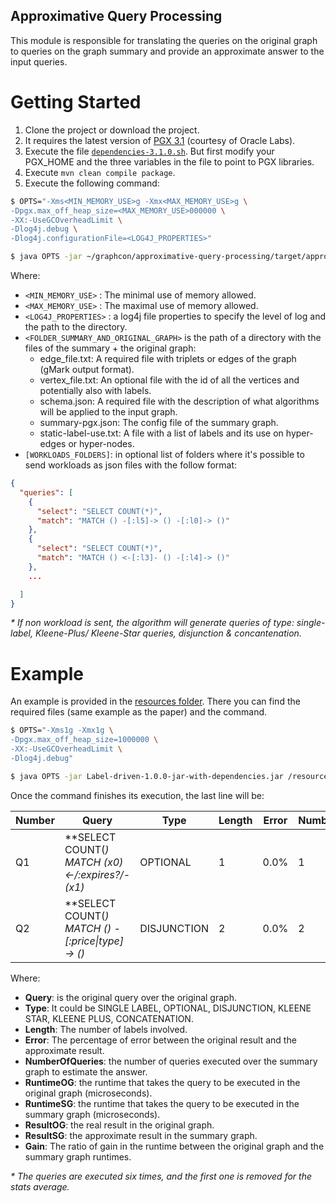 ## Approximative Query Processing

This module is responsible for translating the queries on the original graph to queries on the graph summary and provide an approximate answer to the input queries.

# Getting Started

1. Clone the project or download the project.
2. It requires the latest version of [PGX 3.1](https://www.oracle.com/technetwork/oracle-labs/parallel-graph-analytix/downloads/index.html) (courtesy of Oracle Labs).
3. Execute the file [`dependencies-3.1.0.sh`](label-driven-summarization/scripts/dependencies-3.1.0.sh). But first modify your PGX_HOME and the three variables in the file to point to PGX libraries.
4. Execute `mvn clean compile package`.
5. Execute the following command:

```bash
$ OPTS="-Xms<MIN_MEMORY_USE>g -Xmx<MAX_MEMORY_USE>g \
-Dpgx.max_off_heap_size=<MAX_MEMORY_USE>000000 \
-XX:-UseGCOverheadLimit \
-Dlog4j.debug \
-Dlog4j.configurationFile=<LOG4J_PROPERTIES>"

$ java OPTS -jar ~/graphcon/approximative-query-processing/target/approximative-query-processing-1.0-SNAPSHOT.jar <FOLDER_SUMMARY_AND_ORIGINAL_GRAPH> [WORKLOADS_FOLDERS]
```
Where:
* `<MIN_MEMORY_USE>` : The minimal use of memory allowed.
* `<MAX_MEMORY_USE>` : The maximal use of memory allowed.
* `<LOG4J_PROPERTIES>` : a log4j file properties to specify the level of log and the path to the directory.
* `<FOLDER_SUMMARY_AND_ORIGINAL_GRAPH>` is the path of a directory with the files of the summary + the original graph:
    - edge_file.txt: A required file with triplets or edges of the graph (gMark output format).
    - vertex_file.txt: An optional file with the id of all the vertices and potentially also with labels.
    - schema.json: A required file with the description of what algorithms will be applied to the input graph.
    - summary-pgx.json: The config file of the summary graph.
    - static-label-use.txt: A file with a list of labels and its use on hyper-edges or hyper-nodes.
* `[WORKLOADS_FOLDERS]`: in optional list of folders where it's possible to send workloads as json files with the follow format:

```json
{
  "queries": [
    {
      "select": "SELECT COUNT(*)",
      "match": "MATCH () -[:l5]-> () -[:l0]-> ()"
    },
    {
      "select": "SELECT COUNT(*)",
      "match": "MATCH () <-[:l3]- () -[:l4]-> ()"
    },
    ...

  ]
}
```

_* If non workload is sent, the algorithm will generate queries of type: single-label, Kleene-Plus/ Kleene-Star queries, disjunction & concantenation._

# Example
An example is provided in the [resources folder](https://github.com/grasp-algorithm/label-driven-summarization/tree/master/src/main/resources/summaries/running-example).
There you can find the required files (same example as the paper) and the command.

```bash
$ OPTS="-Xms1g -Xmx1g \
-Dpgx.max_off_heap_size=1000000 \
-XX:-UseGCOverheadLimit \
-Dlog4j.debug"

$ java OPTS -jar Label-driven-1.0.0-jar-with-dependencies.jar /resources/summaries/running-example/
```

Once the command finishes its execution, the last line will be:

|Number| Query                                                | Type        | Length  | Error | NumberOfQueries | RuntimeOG | RuntimeSG  |ResultOG    | ResultSG  | Gain      | NoPresentOnCrossEdges  |
| ---- | ---------------------------------------------------- | ------------| ------- |------ | --------------- | --------- | ---------- | ---------- | --------- | --------- | ---------------------- |
|Q1    | **SELECT COUNT(*) MATCH (x0)<-/:expires?/-(x1)*      | OPTIONAL    | 1       |  0.0% | 1               | 248       | 7.4        | 3162       | 3162      | 97.01613  | false                  |
|Q2    | **SELECT COUNT(*) MATCH () -[:price&#124;type]-> ()* | DISJUNCTION | 2       |  0.0% | 2               | 90        | 33.2       | 677        | 677       | 63.111107 | true                   |

Where:
* **Query**: is the original query over the original graph.
* **Type**: It could be SINGLE LABEL, OPTIONAL, DISJUNCTION, KLEENE STAR, KLEENE PLUS, CONCATENATION.
* **Length**: The number of labels involved.
* **Error**: The percentage of error between the original result and the approximate result.
* **NumberOfQueries**: the number of queries executed over the summary graph to estimate the answer.
* **RuntimeOG**: the runtime that takes the query to be executed in the original graph (microseconds).
* **RuntimeSG**: the runtime that takes the query to be executed in the summary graph (microseconds).
* **ResultOG**: the real result in the original graph.
* **ResultSG**: the approximate result in the summary graph.
* **Gain**: The ratio of gain in the runtime between the original graph and the summary graph runtimes.

_* The queries are executed six times, and the first one is removed for the stats average._
